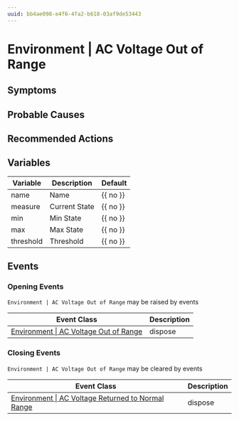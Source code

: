 ```yaml
---
uuid: bb4ae098-e4f6-4fa2-b618-03af9de53443
---
```

# Environment | AC Voltage Out of Range

## Symptoms

## Probable Causes

## Recommended Actions

## Variables

| Variable  | Description   | Default  |
| --------- | ------------- | -------- |
| name      | Name          | {{ no }} |
| measure   | Current State | {{ no }} |
| min       | Min State     | {{ no }} |
| max       | Max State     | {{ no }} |
| threshold | Threshold     | {{ no }} |

## Events

### Opening Events
`Environment | AC Voltage Out of Range` may be raised by events

| Event Class                                                                                                    | Description |
| -------------------------------------------------------------------------------------------------------------- | ----------- |
| [Environment \| AC Voltage Out of Range](../../event-classes-reference/environment/ac-voltage-out-of-range.md) | dispose     |

### Closing Events
`Environment | AC Voltage Out of Range` may be cleared by events

| Event Class                                                                                                                            | Description |
| -------------------------------------------------------------------------------------------------------------------------------------- | ----------- |
| [Environment \| AC Voltage Returned to Normal Range](../../event-classes-reference/environment/ac-voltage-returned-to-normal-range.md) | dispose     |
